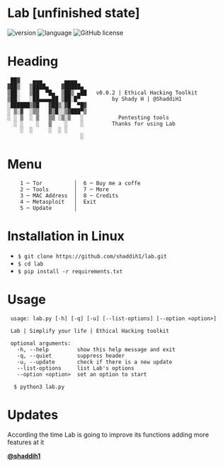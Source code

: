 # Lab [unfinished state]

![version](https://img.shields.io/badge/version-0.0.2-red.svg)
![language](https://img.shields.io/badge/language-python-blue.svg)
![GitHub license](https://img.shields.io/github/license/shaddih1/BookExtracting.svg)

# Heading

     ██▓    ▄▄▄       ▄▄▄▄
    ▓██▒   ▒████▄    ▓█████▄
    ▒██░   ▒██  ▀█▄  ▒██▒ ▄██   v0.0.2 | Ethical Hacking Toolkit
    ▒██░   ░██▄▄▄▄██ ▒██░█▀          by Shady H | @ShaddiH1
    ░██████▒▓█   ▓██▒░▓█  ▀█▓
    ░ ▒░▓  ░▒▒   ▓▒█░░▒▓███▀▒
    ░ ░ ▒  ░ ▒   ▒▒ ░▒░▒   ░           Pentesting tools
      ░ ░    ░   ▒    ░    ░         Thanks for using Lab
        ░  ░     ░  ░ ░                   
                           ░
                          
# Menu 

        1 ─ Tor          │  6 ─ Buy me a coffe
        2 ─ Tools        │  7 ─ More
        3 ─ MAC Address  │  8 ─ Credits
        4 ─ Metasploit   │  Exit
        5 ─ Update       │
 
 # Installation in Linux 
 
  - `$ git clone https://github.com/shaddih1/lab.git`
  - `$ cd lab`
  - `$ pip install -r requirements.txt`
 
# Usage

     usage: lab.py [-h] [-q] [-u] [--list-options] [--option <option>]

     Lab | Simplify your life | Ethical Hacking toolkit

     optional arguments:
       -h, --help         show this help message and exit
       -q, --quiet        suppress header
       -u, --update       check if there is a new update
       --list-options     list Lab's options
       --option <option>  set an option to start
      
      $ python3 lab.py

# Updates

 According the time Lab is going to improve its functions adding more features at it
 
 [**@shaddih1**](https://github.com/shaddih1)

